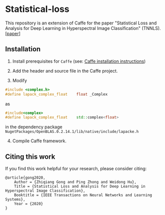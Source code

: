 # Statistical-loss
This repository is an extension of Caffe for the paper "Statistical Loss and Analysis for Deep Learning in Hyperspectral Image Classification" (TNNLS). [[paper](https://arxiv.org/abs/1912.12385)]

## Installation
1. Install prerequisites for `Caffe` (see: [Caffe installation instructions](http://caffe.berkeleyvision.org/installation.html))

2. Add the header and source file in the Caffe project.

3. Modify
```cpp
#include <complex.h>
#define lapack_complex_float    float _Complex
```
as
```cpp
#include<complex>
#define lapack_complex_float    std::complex<float>
```
in the dependency package `NugetPackages/OpenBLAS.0.2.14.1/lib/native/include/lapacke.h`

4. Compile Caffe framework.

## Citing this work
If you find this work helpful for your research, please consider citing:

    @article{gong2020,
        Author = {Zhiqiang Gong and Ping Zhong and Weidong Hu},
        Title = {Statistical Loss and Analysis for Deep Learning in Hyperspectral Image Classification},
        Booktitle = {IEEE Transactions on Neural Networks and Learning Systems},
        Year = {2020}
    }
